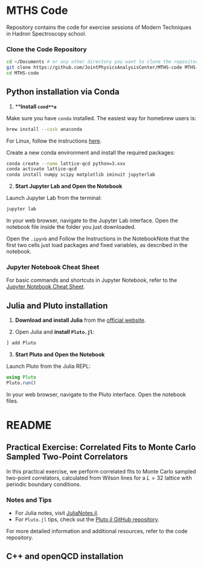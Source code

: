 # MTHS Code

Repository contains the code for exercise sessions of Modern Techniques in Hadron Spectroscopy school.

### Clone the Code Repository 

```bash
cd ~/Documents # or any other directory you want to clone the repository
git clone https://github.com/JointPhysicsAnalysisCenter/MTHS-code MTHS-code
cd MTHS-code
```

## Python installation via Conda

1. ****Install `cond**a`**

Make sure you have `conda` installed. The easiest way for homebrew users is:
```bash
brew install --cask anaconda
```
For Linux, follow the instructions [here](https://docs.conda.io/projects/conda/en/latest/user-guide/install/linux.html).

Create a new conda environment and install the required packages:
```bash
conda create --name lattice-qcd python=3.xxx
conda activate lattice-qcd
conda install numpy scipy matplotlib iminuit jupyterlab
```

2. **Start Jupyter Lab and Open the Notebook**

Launch Jupyter Lab from the terminal:
```bash
jupyter lab
```
In your web browser, navigate to the Jupyter Lab interface. Open the notebook file inside the folder you just downloaded.

Open the `.ipynb` and Follow the Instructions in the NotebookNote that the first two cells just load packages and fixed variables, as described in the notebook.

### Jupyter Notebook Cheat Sheet

For basic commands and shortcuts in Jupyter Notebook, refer to the [Jupyter Notebook Cheat Sheet](https://jupyter-notebook.readthedocs.io/en/stable/notebook.html).



## Julia and Pluto installation

1. **Download and install Julia** from the [official website](https://julialang.org/downloads/).

2. Open Julia and **install `Pluto.jl`**:

```julia
] add Pluto
```

3. **Start Pluto and Open the Notebook**

Launch Pluto from the Julia REPL:
```julia
using Pluto
Pluto.run()
```
In your web browser, navigate to the Pluto interface.
Open the notebook files.


# README

## Practical Exercise: Correlated Fits to Monte Carlo Sampled Two-Point Correlators

In this practical exercise, we perform correlated fits to Monte Carlo sampled two-point correlators, calculated from Wilson lines for a $L=32$ lattice with periodic boundary conditions.

### Notes and Tips

- For Julia notes, visit [JuliaNotes.jl](https://m3g.github.io/JuliaNotes.jl/stable/).
- For `Pluto.jl` tips, check out the [Pluto.jl GitHub repository](https://github.com/fonsp/Pluto.jl?ref=juliafordatascience.com).


For more detailed information and additional resources, refer to the code repository.

## C++ and openQCD installation




